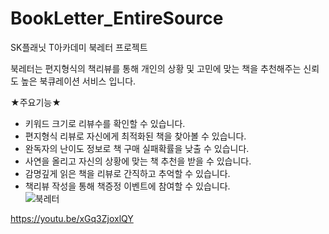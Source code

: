 # BookLetter_EntireSource
SK플래닛 T아카데미 북레터 프로젝트

북레터는 편지형식의 책리뷰를 통해 개인의 상황 및 고민에 맞는 책을 추천해주는 신뢰도 높은 북큐레이션 서비스 입니다.

★주요기능★  
- 키워드 크기로 리뷰수를 확인할 수 있습니다.  
- 편지형식 리뷰로 자신에게 최적화된 책을 찾아볼 수 있습니다.  
- 완독자의 난이도 정보로 책 구매 실패확률을 낮출 수 있습니다.  
- 사연을 올리고 자신의 상황에 맞는 책 추천을 받을 수 있습니다.  
- 감명깊게 읽은 책을 리뷰로 간직하고 추억할 수 있습니다.  
- 책리뷰 작성을 통해 책증정 이벤트에 참여할 수 있습니다.   
![북레터](https://user-images.githubusercontent.com/3804987/182010525-95d803e3-6eef-4834-8df3-e8292f9f7a46.jpeg)

https://youtu.be/xGq3ZjoxlQY


